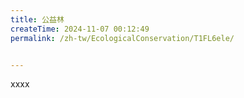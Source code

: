 ```yaml
---
title: 公益林
createTime: 2024-11-07 00:12:49
permalink: /zh-tw/EcologicalConservation/T1FL6ele/


---
```


xxxx